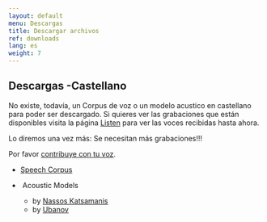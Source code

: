 ```yaml
---
layout: default
menu: Descargas
title: Descargar archivos
ref: downloads
lang: es
weight: 7
---
```


Descargas -Castellano
---------------------

No existe, todavía, un Corpus de voz o un modelo acustico en castellano
para poder ser descargado. Si quieres ver las grabaciones que están
disponibles visita la página [Listen] para ver las voces recibidas
hasta ahora.

Lo diremos una vez más: Se necesitan más grabaciones!!!

Por favor [contribuye con tu voz].

-   [Speech Corpus]


-    Acoustic Models
    - by [Nassos Katsamanis]
    - by [Ubanov]

[contribuye con tu voz]: /es/read
[Speech Corpus]: https://repository.voxforge1.org/downloads/es/Trunk/Audio/
[Nassos Katsamanis]: https://github.com/nassosoassos/spanish_voxforge_htk_asr
[Ubanov]: https://dev.voxforge.org/projects/es/browser/Trunk/Ubanov
[Listen]: http://localhost:4000/es/listen


